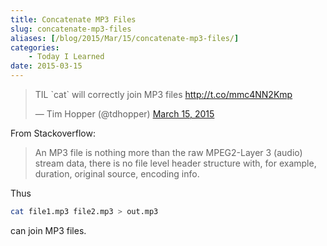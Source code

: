 ```yaml
---
title: Concatenate MP3 Files
slug: concatenate-mp3-files
aliases: [/blog/2015/Mar/15/concatenate-mp3-files/]
categories:
    - Today I Learned
date: 2015-03-15
---
```


<blockquote class="twitter-tweet" data-lang="en"><p lang="en" dir="ltr">TIL `cat` will correctly join MP3 files <a href="http://t.co/mmc4NN2Kmp">http://t.co/mmc4NN2Kmp</a></p>&mdash; Tim Hopper (@tdhopper) <a href="https://twitter.com/tdhopper/status/577149891077619713">March 15, 2015</a></blockquote>
<script async src="//platform.twitter.com/widgets.js" charset="utf-8"></script>

From Stackoverflow:

> An MP3 file is nothing more than the raw MPEG2-Layer 3 (audio) stream data, there is no file level header structure with, for example, duration, original source, encoding info.

Thus

```bash
cat file1.mp3 file2.mp3 > out.mp3
```

can join MP3 files.